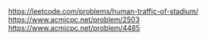 https://leetcode.com/problems/human-traffic-of-stadium/
https://www.acmicpc.net/problem/2503
https://www.acmicpc.net/problem/4485
